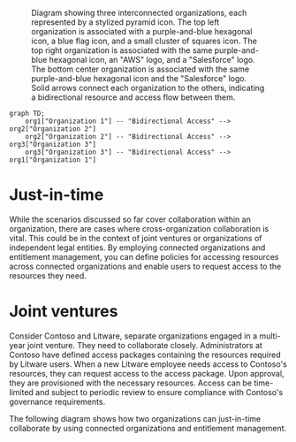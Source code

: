 <figure>
    Diagram showing three interconnected organizations, each represented by a stylized pyramid icon. The top left organization is associated with a purple-and-blue hexagonal icon, a blue flag icon, and a small cluster of squares icon. The top right organization is associated with the same purple-and-blue hexagonal icon, an "AWS" logo, and a "Salesforce" logo. The bottom center organization is associated with the same purple-and-blue hexagonal icon and the "Salesforce" logo. Solid arrows connect each organization to the others, indicating a bidirectional resource and access flow between them.
</figure>

```mermaid
graph TD;
    org1["Organization 1"] -- "Bidirectional Access" --> org2["Organization 2"]
    org2["Organization 2"] -- "Bidirectional Access" --> org3["Organization 3"]
    org3["Organization 3"] -- "Bidirectional Access" --> org1["Organization 1"]
```

# Just-in-time

While the scenarios discussed so far cover collaboration within an organization, there are cases where cross-organization collaboration is vital. This could be in the context of joint ventures or organizations of independent legal entities. By employing connected organizations and entitlement management, you can define policies for accessing resources across connected organizations and enable users to request access to the resources they need.

# Joint ventures

Consider Contoso and Litware, separate organizations engaged in a multi-year joint venture. They need to collaborate closely. Administrators at Contoso have defined access packages containing the resources required by Litware users. When a new Litware employee needs access to Contoso's resources, they can request access to the access package. Upon approval, they are provisioned with the necessary resources. Access can be time-limited and subject to periodic review to ensure compliance with Contoso's governance requirements.

The following diagram shows how two organizations can just-in-time collaborate by using connected organizations and entitlement management.